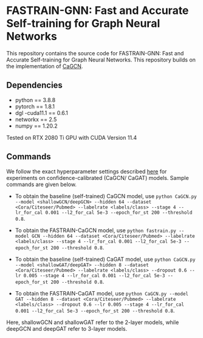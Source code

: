 # FASTRAIN-GNN: Fast and Accurate Self-training for Graph Neural Networks
This repository contains the source code for FASTRAIN-GNN: Fast and Accurate Self-training for Graph Neural Networks. This repository builds on the implementation of [CaGCN](https://github.com/BUPT-GAMMA/CaGCN).

## Dependencies
+ python == 3.8.8
+ pytorch == 1.8.1
+ dgl -cuda11.1 == 0.6.1
+ networkx == 2.5
+ numpy == 1.20.2

Tested on RTX 2080 Ti GPU with CUDA Version 11.4


## Commands
We follow the exact hyperparameter settings described [here](https://github.com/BUPT-GAMMA/CaGCN) for experiments on confidence-calibrated (CaGCN/ CaGAT) models. Sample commands are given below.

+ To obtain the baseline (self-trained) CaGCN model, use `python CaGCN.py --model <shallowGCN/deepGCN> --hidden 64 --dataset <Cora/Citeseer/Pubmed> --labelrate <labels/class> --stage 4 --lr_for_cal 0.001 --l2_for_cal 5e-3 --epoch_for_st 200 --threshold 0.8`.
+ To obtain the FASTRAIN-CaGCN model, use `python fastrain.py --model GCN --hidden 64 --dataset <Cora/Citeseer/Pubmed> --labelrate <labels/class> --stage 4 --lr_for_cal 0.001 --l2_for_cal 5e-3 --epoch_for_st 200 --threshold 0.8`.


+ To obtain the baseline (self-trained) CaGAT model, use `python CaGCN.py --model <shallowGAT/deepGAT> --hidden 8 --dataset <Cora/Citeseer/Pubmed> --labelrate <labels/class> --dropout 0.6 --lr 0.005 --stage 4 --lr_for_cal 0.001 --l2_for_cal 5e-3 --epoch_for_st 200 --threshold 0.8`.
+ To obtain the FASTRAIN-CaGAT model, use `python CaGCN.py --model GAT --hidden 8 --dataset <Cora/Citeseer/Pubmed> --labelrate <labels/class> --dropout 0.6 --lr 0.005 --stage 4 --lr_for_cal 0.001 --l2_for_cal 5e-3 --epoch_for_st 200 --threshold 0.8`.

Here, shallowGCN and shallowGAT refer to the 2-layer models, while deepGCN and deepGAT refer to 3-layer models.

